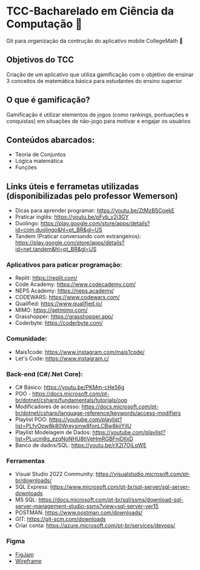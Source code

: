 # TCC-Bacharelado em Ciência da Computação :book:
Git para organização da contrução do aplicativo mobile CollegeMath :iphone:

## Objetivos do TCC

Criação de um aplicativo que utiliza gamificação com o objetivo de ensinar 3 conceitos de matemática básica para estudantes do ensino superior

## O que é gamificação?

Gamificação é utilizar elementos de jogos (como rankings, pontuações e conquistas) em situações de não-jogo para motivar e engajar os usuários

## Conteúdos abarcados:

- Teoria de Conjuntos
- Lógica matemática
- Funções

## Links úteis e ferrametas utilizadas (disponibilizadas pelo professor Wemerson)
- Dicas para aprender programar: https://youtu.be/ZtMzB5CoekE
- Praticar inglês: https://youtu.be/pFyb_v2j3GY
- Duolingo: https://play.google.com/store/apps/details?id=com.duolingo&hl=pt_BR&gl=US
- Tandem (Praticar conversando com extrangeiros): https://play.google.com/store/apps/details?id=net.tandem&hl=pt_BR&gl=US


### Aplicativos para paticar programação:
- Replit: https://replit.com/
- Code Academy: https://www.codecademy.com/
- NEPS Academy: https://neps.academy/
- CODEWARS: https://www.codewars.com/
- Qualified: https://www.qualified.io/
- MIMO: https://getmimo.com/
- Grasshopper: https://grasshopper.app/
- Coderbyte: https://coderbyte.com/

### Comunidade:

- Mais1code:  https://www.instagram.com/mais1code/
- Let's Code: https://www.instagram.c/

### Back-end (C#/.Net Core):

- C# Básico: https://youtu.be/PKMm-cHe56g
- POO - https://docs.microsoft.com/pt-br/dotnet/csharp/fundamentals/tutorials/oop
- Modificadores de acesso: https://docs.microsoft.com/pt-br/dotnet/csharp/language-reference/keywords/access-modifiers
- Playlist POO: https://youtube.com/playlist?list=PLfvOpw8k80Wreysmw8fonLCBw8kiiYjIU
- Playlist Modelagem de Dados: https://youtube.com/playlist?list=PLucm8g_ezqNoNHU8tjVeHmRGBFnjDIlxD
- Banco de dados/SQL: https://youtu.be/rX2I7OjLqWE

### Ferramentas
- Visual Studio 2022 Community: https://visualstudio.microsoft.com/pt-br/downloads/
- SQL Express: https://www.microsoft.com/pt-br/sql-server/sql-server-downloads
- MS SQL: https://docs.microsoft.com/pt-br/sql/ssms/download-sql-server-management-studio-ssms?view=sql-server-ver15
- POSTMAN: https://www.postman.com/downloads/
- GIT: https://git-scm.com/downloads
- Criar conta: https://azure.microsoft.com/pt-br/services/devops/

### Figma
- [FigJam](https://www.figma.com/file/afFgCK9uTFLcOwqdtek5CH/CollegeMath)
- [Wireframe](https://www.figma.com/file/WxX5SQ5hK9OouGBDO2G9EQ/CollegeMath)